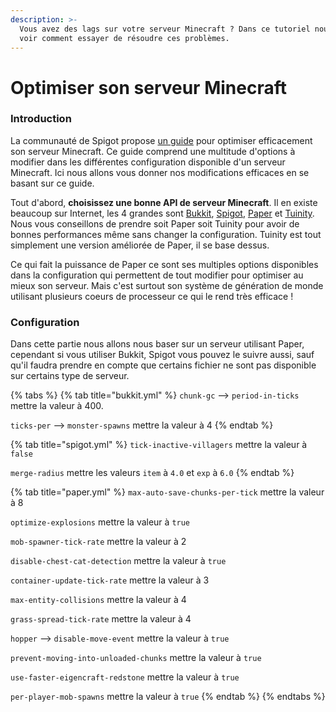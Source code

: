 ```yaml
---
description: >-
  Vous avez des lags sur votre serveur Minecraft ? Dans ce tutoriel nous allons
  voir comment essayer de résoudre ces problèmes.
---
```


# Optimiser son serveur Minecraft

### Introduction

La communauté de Spigot propose [un guide](https://www.spigotmc.org/threads/guide-server-optimization%E2%9A%A1.283181/) pour optimiser efficacement son serveur Minecraft. Ce guide comprend une multitude d'options à modifier dans les différentes configuration disponible d'un serveur Minecraft. Ici nous allons vous donner nos modifications efficaces en se basant sur ce guide.

Tout d'abord, **choisissez une bonne API de serveur Minecraft**. Il en existe beaucoup sur Internet, les 4 grandes sont [Bukkit](https://dev.bukkit.org/), [Spigot](https://www.spigotmc.org/), [Paper](https://papermc.io/) et [Tuinity](https://github.com/Spottedleaf/Tuinity). Nous vous conseillons de prendre soit Paper soit Tuinity pour avoir de bonnes performances même sans changer la configuration. Tuinity est tout simplement une version améliorée de Paper, il se base dessus. 

Ce qui fait la puissance de Paper ce sont ses multiples options disponibles dans la configuration qui permettent de tout modifier pour optimiser au mieux son serveur. Mais c'est surtout son système de génération de monde utilisant plusieurs coeurs de processeur ce qui le rend très efficace !

### Configuration

Dans cette partie nous allons nous baser sur un serveur utilisant Paper, cependant si vous utiliser Bukkit, Spigot vous pouvez le suivre aussi, sauf qu'il faudra prendre en compte que certains fichier ne sont pas disponible sur certains type de serveur. 

{% tabs %}
{% tab title="bukkit.yml" %}
`chunk-gc` --&gt; `period-in-ticks` mettre la valeur à 400.

`ticks-per` --&gt; `monster-spawns` mettre la valeur à 4
{% endtab %}

{% tab title="spigot.yml" %}
`tick-inactive-villagers` mettre la valeur à `false`

`merge-radius` mettre les valeurs `item` à `4.0` et `exp` à `6.0`
{% endtab %}

{% tab title="paper.yml" %}
`max-auto-save-chunks-per-tick` mettre la valeur à 8

`optimize-explosions` mettre la valeur à `true`

`mob-spawner-tick-rate` mettre la valeur à 2

`disable-chest-cat-detection` mettre la valeur à `true`

`container-update-tick-rate` mettre la valeur à 3

`max-entity-collisions` mettre la valeur à 4

`grass-spread-tick-rate` mettre la valeur à 4

`hopper` --&gt; `disable-move-event` mettre la valeur à `true`

`prevent-moving-into-unloaded-chunks` mettre la valeur à `true`

`use-faster-eigencraft-redstone` mettre la valeur à `true`

`per-player-mob-spawns` mettre la valeur à `true`
{% endtab %}
{% endtabs %}



